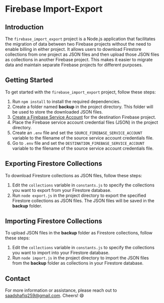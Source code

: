 # Firebase Import-Export

## Introduction

The `firebase_import_export` project is a Node.js application that facilitates the migration of data between two Firebase projects without the need to enable billing in either project. It allows users to download Firestore collections from one project as JSON files and then upload those JSON files as collections in another Firebase project. This makes it easier to migrate data and maintain separate Firebase projects for different purposes.

## Getting Started

To get started with the `firebase_import_export` project, follow these steps:

1.  Run `npm install` to install the required dependencies.
2.  Create a folder named **backup** in the project directory. This folder will be used to store the downloaded JSON files.
3.  [Create a Firebase Service Account](https://sharma-vikashkr.medium.com/firebase-how-to-setup-a-firebase-service-account-836a70bb6646) for the destination Firebase project.
4.  Place the Firebase service account credential files (JSON) in the project directory.
5.  Create an `.env` file and set the `SOURCE_FIREBASE_SERVICE_ACCOUNT` variable to the filename of the source service account credentials file.
6.  Go to `.env` file and set the `DESTINATION_FIREBASE_SERVICE_ACCOUNT` variable to the filename of the source service account credentials file.

## Exporting Firestore Collections

To download Firestore collections as JSON files, follow these steps:

1.  Edit the `collections` variable in `constants.js` to specify the collections you want to export from your Firestore database.
2.  Run `node export.js` in the project directory to export the specified Firestore collections as JSON files. The JSON files will be saved in the **backup** folder.

## Importing Firestore Collections

To upload JSON files in the **backup** folder as Firestore collections, follow these steps:

1.  Edit the `collections` variable in `constants.js` to specify the collections you want to import into your Firestore database.
2.  Run `node import.js` in the project directory to import the JSON files from the **backup** folder as collections in your Firestore database.

## Contact

For more information or assistance, please reach out to [saadshafiq259@gmail.com](mailto:saadshafiq259@gmail.com). Cheers! 😄
